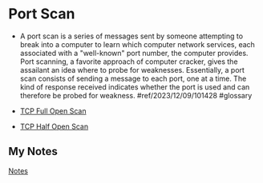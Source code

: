 # Port Scan
- A port scan is a series of messages sent by someone attempting to break into a computer to learn which computer network services, each associated with a "well-known" port number, the computer provides. Port scanning, a favorite approach of computer cracker, gives the assailant an idea where to probe for weaknesses. Essentially, a port scan consists of sending a message to each port, one at a time. The kind of response received indicates whether the port is used and can therefore be probed for weakness. #ref/2023/12/09/101428 #glossary 

- [TCP Full Open Scan](tcp-full-open-scan.md)
- [TCP Half Open Scan](tcp-half-open-scan.md)
## My Notes
[Notes](mynotes/port-scan-notes.md)
